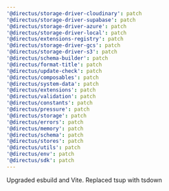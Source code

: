 ```yaml
---
'@directus/storage-driver-cloudinary': patch
'@directus/storage-driver-supabase': patch
'@directus/storage-driver-azure': patch
'@directus/storage-driver-local': patch
'@directus/extensions-registry': patch
'@directus/storage-driver-gcs': patch
'@directus/storage-driver-s3': patch
'@directus/schema-builder': patch
'@directus/format-title': patch
'@directus/update-check': patch
'@directus/composables': patch
'@directus/system-data': patch
'@directus/extensions': patch
'@directus/validation': patch
'@directus/constants': patch
'@directus/pressure': patch
'@directus/storage': patch
'@directus/errors': patch
'@directus/memory': patch
'@directus/schema': patch
'@directus/stores': patch
'@directus/utils': patch
'@directus/env': patch
'@directus/sdk': patch
---
```


Upgraded esbuild and Vite. Replaced tsup with tsdown
